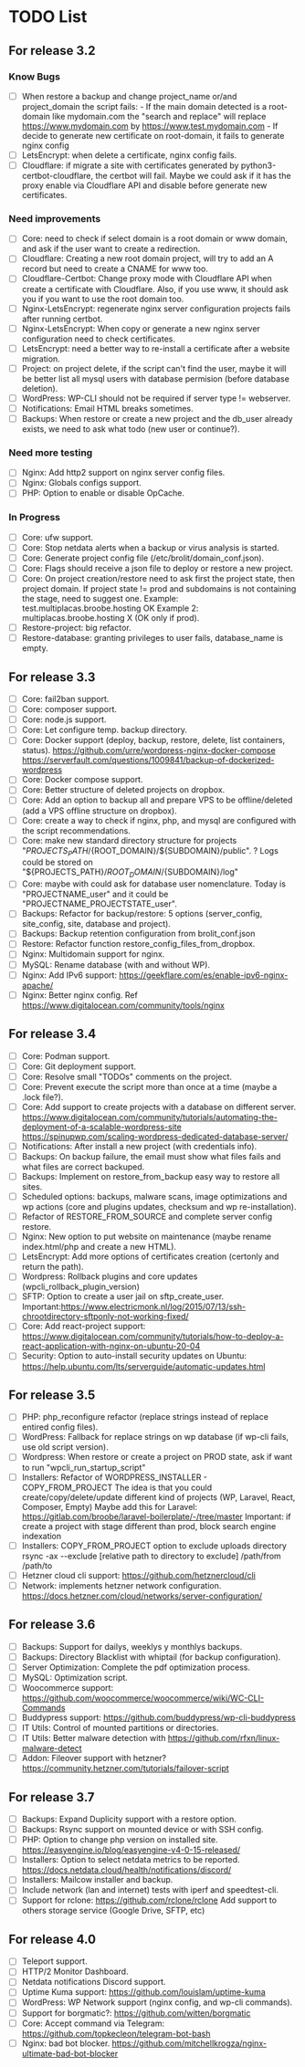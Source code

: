 # TODO List

## For release 3.2

### Know Bugs

- [ ] When restore a backup and change project_name or/and project_domain the script fails:
        - If the main domain detected is a root-domain like mydomain.com the "search and replace" 
          will replace https://www.mydomain.com by https://www.test.mydomain.com
        - If decide to generate new certificate on root-domain, it fails to generate nginx config
- [ ] LetsEncrypt: when delete a certificate, nginx config fails.
- [ ] Cloudflare: if migrate a site with certificates generated by python3-certbot-cloudflare, the certbot will fail.
      Maybe we could ask if it has the proxy enable via Cloudflare API and disable before generate new certificates.

### Need improvements

- [ ] Core: need to check if select domain is a root domain or www domain, and ask if the user want to create a redirection.
- [ ] Cloudflare: Creating a new root domain project, will try to add an A record but need to create a CNAME for www too.
- [ ] Cloudflare-Certbot: Change proxy mode with Cloudflare API when create a certificate with Cloudflare.
        Also, if you use www, it should ask you if you want to use the root domain too.
- [ ] Nginx-LetsEncrypt: regenerate nginx server configuration projects fails after running certbot.
- [ ] Nginx-LetsEncrypt: When copy or generate a new nginx server configuration need to check certificates.
- [ ] LetsEncrypt: need a better way to re-install a certificate after a website migration.
- [ ] Project: on project delete, if the script can't find the user, maybe it will be better list all mysql users with database permision (before database deletion).
- [ ] WordPress: WP-CLI should not be required if server type != webserver.
- [ ] Notifications: Email HTML breaks sometimes.
- [ ] Backups: When restore or create a new project and the db_user already exists, we need to ask what todo (new user or continue?).

### Need more testing

- [ ] Nginx: Add http2 support on nginx server config files.
- [ ] Nginx: Globals configs support.
- [ ] PHP: Option to enable or disable OpCache.

### In Progress

- [ ] Core: ufw support.
- [ ] Core: Stop netdata alerts when a backup or virus analysis is started.
- [ ] Core: Generate project config file (/etc/brolit/domain_conf.json).
- [ ] Core: Flags should receive a json file to deploy or restore a new project.
- [ ] Core: On project creation/restore need to ask first the project state, then project domain.
        If project state != prod and subdomains is not containing the stage, need to suggest one.
        Example: test.multiplacas.broobe.hosting OK
        Example 2: multiplacas.broobe.hosting X (OK only if prod).
- [ ] Restore-project: big refactor.
- [ ] Restore-database: granting privileges to user fails, database_name is empty.

## For release 3.3

- [ ] Core: fail2ban support.
- [ ] Core: composer support.
- [ ] Core: node.js support.
- [ ] Core: Let configure temp. backup directory.
- [ ] Core: Docker support (deploy, backup, restore, delete, list containers, status).
        https://github.com/urre/wordpress-nginx-docker-compose
        https://serverfault.com/questions/1009841/backup-of-dockerized-wordpress
- [ ] Core: Docker compose support.
- [ ] Core: Better structure of deleted projects on dropbox.
- [ ] Core: Add an option to backup all and prepare VPS to be offline/deleted (add a VPS offline structure on dropbox).
- [ ] Core: create a way to check if nginx, php, and mysql are configured with the script recommendations.
- [ ] Core: make new standard directory structure for projects "${PROJECTS_PATH}/${ROOT_DOMAIN}/${SUBDOMAIN}/public". ?
      Logs could be stored on "${PROJECTS_PATH}/${ROOT_DOMAIN}/${SUBDOMAIN}/log"
- [ ] Core: maybe with could ask for database user nomenclature. Today is "PROJECTNAME_user" and it could be "PROJECTNAME_PROJECTSTATE_user".
- [ ] Backups: Refactor for backup/restore: 5 options (server_config, site_config, site, database and project).
- [ ] Backups: Backup retention configuration from brolit_conf.json
- [ ] Restore: Refactor function restore_config_files_from_dropbox.
- [ ] Nginx: Multidomain support for nginx.
- [ ] MySQL: Rename database (with and without WP).
- [ ] Nginx: Add IPv6 support: https://geekflare.com/es/enable-ipv6-nginx-apache/
- [ ] Nginx: Better nginx config. 
        Ref https://www.digitalocean.com/community/tools/nginx

## For release 3.4

- [ ] Core: Podman support.
- [ ] Core: Git deployment support.
- [ ] Core: Resolve small "TODOs" comments on the project.
- [ ] Core: Prevent execute the script more than once at a time (maybe a .lock file?).
- [ ] Core: Add support to create projects with a database on different server.
        https://www.digitalocean.com/community/tutorials/automating-the-deployment-of-a-scalable-wordpress-site
        https://spinupwp.com/scaling-wordpress-dedicated-database-server/
- [ ] Notifications: After install a new project (with credentials info).
- [ ] Backups: On backup failure, the email must show what files fails and what files are correct backuped.
- [ ] Backups: Implement on restore_from_backup easy way to restore all sites.
- [ ] Scheduled options: backups, malware scans, image optimizations and wp actions (core and plugins updates, checksum and wp re-installation).
- [ ] Refactor of RESTORE_FROM_SOURCE and complete server config restore.
- [ ] Nginx: New option to put website on maintenance (maybe rename index.html/php and create a new HTML).
- [ ] LetsEncrypt: Add more options of certificates creation (certonly and return the path).
- [ ] Wordpress: Rollback plugins and core updates (wpcli_rollback_plugin_version)
- [ ] SFTP: Option to create a user jail on sftp_create_user.
        Important:https://www.electricmonk.nl/log/2015/07/13/ssh-chrootdirectory-sftponly-not-working-fixed/
- [ ] Core: Add react-project support:
        https://www.digitalocean.com/community/tutorials/how-to-deploy-a-react-application-with-nginx-on-ubuntu-20-04
- [ ] Security: Option to auto-install security updates on Ubuntu: 
        https://help.ubuntu.com/lts/serverguide/automatic-updates.html

## For release 3.5

- [ ] PHP: php_reconfigure refactor (replace strings instead of replace entired config files).
- [ ] WordPress: Fallback for replace strings on wp database (if wp-cli fails, use old script version).
- [ ] Wordpress: When restore or create a project on PROD state, ask if want to run "wpcli_run_startup_script"
- [ ] Installers: Refactor of WORDPRESS_INSTALLER - COPY_FROM_PROJECT
        The idea is that you could create/copy/delete/update different kind of projects (WP, Laravel, React, Composer, Empty)
        Maybe add this for Laravel: https://gitlab.com/broobe/laravel-boilerplate/-/tree/master
        Important: if create a project with stage different than prod, block search engine indexation
- [ ] Installers: COPY_FROM_PROJECT option to exclude uploads directory
        rsync -ax --exclude [relative path to directory to exclude] /path/from /path/to
- [ ] Hetzner cloud cli support: https://github.com/hetznercloud/cli
- [ ] Network: implements hetzner network configuration.
      https://docs.hetzner.com/cloud/networks/server-configuration/

## For release 3.6

- [ ] Backups: Support for dailys, weeklys y monthlys backups.
- [ ] Backups: Directory Blacklist with whiptail (for backup configuration).
- [ ] Server Optimization: Complete the pdf optimization process.
- [ ] MySQL: Optimization script.
- [ ] Woocommerce support: https://github.com/woocommerce/woocommerce/wiki/WC-CLI-Commands
- [ ] Buddypress support: https://github.com/buddypress/wp-cli-buddypress
- [ ] IT Utils: Control of mounted partitions or directories.
- [ ] IT Utils: Better malware detection with https://github.com/rfxn/linux-malware-detect
- [ ] Addon: Fileover support with hetzner? https://community.hetzner.com/tutorials/failover-script

## For release 3.7

- [ ] Backups: Expand Duplicity support with a restore option.
- [ ] Backups: Rsync support on mounted device or with SSH config.
- [ ] PHP: Option to change php version on installed site.
        https://easyengine.io/blog/easyengine-v4-0-15-released/
- [ ] Installers: Option to select netdata metrics to be reported.
        https://docs.netdata.cloud/health/notifications/discord/
- [ ] Installers: Mailcow installer and backup.
- [ ] Include network (lan and internet) tests with iperf and speedtest-cli.
- [ ] Support for rclone: https://github.com/rclone/rclone
      Add support to others storage service (Google Drive, SFTP, etc)

## For release 4.0

- [ ] Teleport support.
- [ ] HTTP/2 Monitor Dashboard.
- [ ] Netdata notifications Discord support.
- [ ] Uptime Kuma support: 
        https://github.com/louislam/uptime-kuma
- [ ] WordPress: WP Network support (nginx config, and wp-cli commands).
- [ ] Support for borgmatic?: https://github.com/witten/borgmatic
- [ ] Core: Accept command via Telegram: https://github.com/topkecleon/telegram-bot-bash
- [ ] Nginx: bad bot blocker.
      https://github.com/mitchellkrogza/nginx-ultimate-bad-bot-blocker